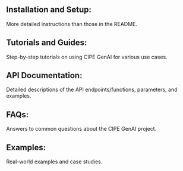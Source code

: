 ## Installation and Setup: 
More detailed instructions than those in the README.
## Tutorials and Guides: 
Step-by-step tutorials on using CIPE GenAI for various use cases.
## API Documentation: 
Detailed descriptions of the API endpoints/functions, parameters, and examples.
## FAQs: 
Answers to common questions about the CIPE GenAI project.
## Examples: 
Real-world examples and case studies.

